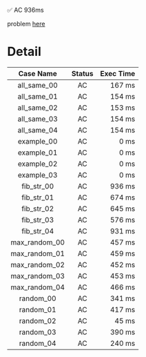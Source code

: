 ✅  AC  936ms

problem [here](https://judge.yosupo.jp/problem/suffixarray)

# Detail

| Case Name | Status | Exec Time |
|:---------:|:------:|---------:|
| all_same_00 | AC | 167 ms |
| all_same_01 | AC | 154 ms |
| all_same_02 | AC | 153 ms |
| all_same_03 | AC | 154 ms |
| all_same_04 | AC | 154 ms |
| example_00 | AC | 0 ms |
| example_01 | AC | 0 ms |
| example_02 | AC | 0 ms |
| example_03 | AC | 0 ms |
| fib_str_00 | AC | 936 ms |
| fib_str_01 | AC | 674 ms |
| fib_str_02 | AC | 645 ms |
| fib_str_03 | AC | 576 ms |
| fib_str_04 | AC | 931 ms |
| max_random_00 | AC | 457 ms |
| max_random_01 | AC | 459 ms |
| max_random_02 | AC | 452 ms |
| max_random_03 | AC | 453 ms |
| max_random_04 | AC | 466 ms |
| random_00 | AC | 341 ms |
| random_01 | AC | 417 ms |
| random_02 | AC | 45 ms |
| random_03 | AC | 390 ms |
| random_04 | AC | 240 ms |


